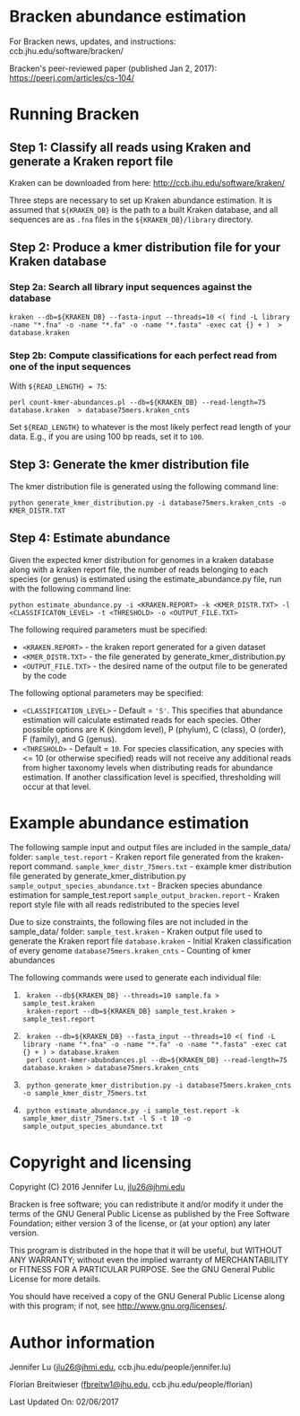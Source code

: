 # Bracken abundance estimation
For Bracken news, updates, and instructions: ccb.jhu.edu/software/bracken/ 

Bracken's peer-reviewed paper (published Jan 2, 2017): https://peerj.com/articles/cs-104/

# Running Bracken
## Step 1: Classify all reads using Kraken and generate a Kraken report file
Kraken can be downloaded from here: http://ccb.jhu.edu/software/kraken/

Three steps are necessary to set up Kraken abundance estimation. 
It is assumed that `${KRAKEN_DB}` is the path to a built Kraken database, 
and all sequences are as `.fna` files in the `${KRAKEN_DB}/library` directory.

## Step 2: Produce a kmer distribution file for your Kraken database
### Step 2a: Search all library input sequences against the database

    kraken --db=${KRAKEN_DB} --fasta-input --threads=10 <( find -L library -name "*.fna" -o -name "*.fa" -o -name "*.fasta" -exec cat {} + )  > database.kraken

### Step 2b: Compute classifications for each perfect read from one of the input sequences
With `${READ_LENGTH} = 75`:

    perl count-kmer-abundances.pl --db=${KRAKEN_DB} --read-length=75 database.kraken  > database75mers.kraken_cnts

Set `${READ_LENGTH}` to whatever is the most likely perfect read length of your data. 
E.g., if you are using 100 bp reads, set it to `100`. 

## Step 3: Generate the kmer distribution file
The kmer distribution file is generated using the following command line:

    python generate_kmer_distribution.py -i database75mers.kraken_cnts -o KMER_DISTR.TXT

## Step 4: Estimate abundance
Given the expected kmer distribution for genomes in a kraken database along
with a kraken report file, the number of reads belonging to each species (or
genus) is estimated using the estimate_abundance.py file, run with the
following command line:

    python estimate_abundance.py -i <KRAKEN.REPORT> -k <KMER_DISTR.TXT> -l <CLASSIFICATON_LEVEL> -t <THRESHOLD> -o <OUTPUT_FILE.TXT>

The following required parameters must be specified:
- `<KRAKEN.REPORT>` - the kraken report generated for a given dataset 
- `<KMER_DISTR.TXT>` - the file generated by generate_kmer_distribution.py 
- `<OUTPUT_FILE.TXT>` - the desired name of the output file to be generated by the code

The following optional parameters may be specified:
- `<CLASSIFICATION_LEVEL>` - Default = `'S'`. This specifies that abundance
    estimation will calculate estimated reads for each species. Other possible
    options are K (kingdom level), P (phylum), C (class), O (order), F (family),
    and G (genus). 
- `<THRESHOLD>` - Default = `10`. For species classification, any species
    with <= 10 (or otherwise specified) reads will not receive any additional reads
    from higher taxonomy levels when distributing reads for abundance estimation.
    If another classification level is specified, thresholding will occur at
    that level.  

# Example abundance estimation
The following sample input and output files are included in the sample_data/ folder: 
    `sample_test.report` - Kraken report file generated from the kraken-report command. 
    `sample_kmer_distr_75mers.txt` - example kmer distribution file generated by generate_kmer_distribution.py
    `sample_output_species_abundance.txt` - Bracken species abundance estimation for sample_test.report 
    `sample_output_bracken.report` - Kraken report style file with all reads redistributed to the species level

Due to size constraints, the following files are not included in the sample_data/ folder:
    `sample_test.kraken` - Kraken output file used to generate the Kraken report file
    `database.kraken` - Initial Kraken classification of every genome
    `database75mers.kraken_cnts` - Counting of kmer abundances

The following commands were used to generate each individual file: 

1. ```
    kraken --db${KRAKEN_DB} --threads=10 sample.fa > sample_test.kraken
    kraken-report --db=${KRAKEN_DB} sample_test.kraken > sample_test.report 
   ```
2. ```
    kraken --db=${KRAKEN_DB} --fasta_input --threads=10 <( find -L library -name "*.fna" -o -name "*.fa" -o -name "*.fasta" -exec cat {} + ) > database.kraken 
    perl count-kmer-abubndances.pl --db=${KRAKEN_DB} --read-length=75 database.kraken > database75mers.kraken_cnts
   ```
3. ```
    python generate_kmer_distribution.py -i database75mers.kraken_cnts -o sample_kmer_distr_75mers.txt
   ```
4. ```
    python estimate_abundance.py -i sample_test.report -k sample_kmer_distr_75mers.txt -l S -t 10 -o sample_output_species_abundance.txt 
   ```
# Copyright and licensing
Copyright (C) 2016 Jennifer Lu, jlu26@jhmi.edu

Bracken is free software; you can redistribute it and/or modify
it under the terms of the GNU General Public License as published by
the Free Software Foundation; either version 3 of the license, or
(at your option) any later version.

This program is distributed in the hope that it will be useful,
but WITHOUT ANY WARRANTY; without even the implied warranty of
MERCHANTABILITY or FITNESS FOR A PARTICULAR PURPOSE. See the
GNU General Public License for more details.

You should have received a copy of the GNU General Public License
along with this program; if not, see <http://www.gnu.org/licenses/>.
    
# Author information
Jennifer Lu (jlu26@jhmi.edu, ccb.jhu.edu/people/jennifer.lu)

Florian Breitwieser (fbreitw1@jhu.edu, ccb.jhu.edu/people/florian)

Last Updated On: 02/06/2017
